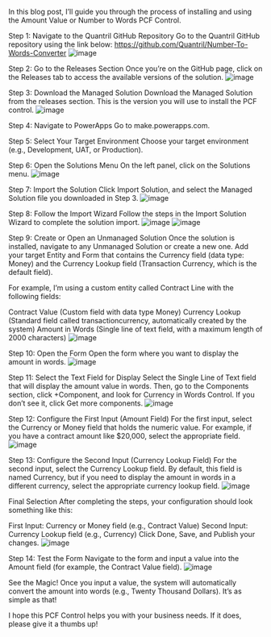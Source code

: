 In this blog post, I’ll guide you through the process of installing and using the Amount Value or Number to Words PCF Control.

Step 1: Navigate to the Quantril GitHub Repository
Go to the Quantril GitHub repository using the link below: https://github.com/Quantril/Number-To-Words-Converter
![image](https://github.com/user-attachments/assets/51e722cd-74ef-43e2-a5c2-52917d677c87)


Step 2: Go to the Releases Section
Once you’re on the GitHub page, click on the Releases tab to access the available versions of the solution.
![image](https://github.com/user-attachments/assets/ba6c4997-3046-4298-b33e-5e3b19672a06)


Step 3: Download the Managed Solution
Download the Managed Solution from the releases section. This is the version you will use to install the PCF control.
![image](https://github.com/user-attachments/assets/7e160db3-705d-49b3-91ab-84578351fec1)


Step 4: Navigate to PowerApps
Go to make.powerapps.com.

Step 5: Select Your Target Environment
Choose your target environment (e.g., Development, UAT, or Production).

Step 6: Open the Solutions Menu
On the left panel, click on the Solutions menu.
![image](https://github.com/user-attachments/assets/f34140f3-b3db-4470-9ff1-9fa01df76d99)


Step 7: Import the Solution
Click Import Solution, and select the Managed Solution file you downloaded in Step 3.
![image](https://github.com/user-attachments/assets/81fe5a50-5eba-49d4-9de9-635c9e019d42)


Step 8: Follow the Import Wizard
Follow the steps in the Import Solution Wizard to complete the solution import.
![image](https://github.com/user-attachments/assets/a8191ba8-7711-4f2a-9b78-2ad9171f1f9e)
![image](https://github.com/user-attachments/assets/5044f355-e455-4371-a57e-7f5d86f3a13c)



Step 9: Create or Open an Unmanaged Solution
Once the solution is installed, navigate to any Unmanaged Solution or create a new one. Add your target Entity and Form that contains the Currency field (data type: Money) and the Currency Lookup field (Transaction Currency, which is the default field).

For example, I’m using a custom entity called Contract Line with the following fields:

Contract Value (Custom field with data type Money)
Currency Lookup (Standard field called transactioncurrency, automatically created by the system)
Amount in Words (Single line of text field, with a maximum length of 2000 characters)
![image](https://github.com/user-attachments/assets/9c7a84d2-9ae1-4352-8257-44d3729c42d6)

Step 10: Open the Form
Open the form where you want to display the amount in words.
![image](https://github.com/user-attachments/assets/570ecb07-63c9-4391-8c5a-40a18f44b42a)


Step 11: Select the Text Field for Display
Select the Single Line of Text field that will display the amount value in words. Then, go to the Components section, click +Component, and look for Currency in Words Control. If you don’t see it, click Get more components.
![image](https://github.com/user-attachments/assets/d6d180de-cd19-4103-a34e-dac73df098ac)


Step 12: Configure the First Input (Amount Field)
For the first input, select the Currency or Money field that holds the numeric value. For example, if you have a contract amount like $20,000, select the appropriate field.
![image](https://github.com/user-attachments/assets/fcb67b7a-c02a-4a54-a34f-62dad8bbeb8a)


Step 13: Configure the Second Input (Currency Lookup Field)
For the second input, select the Currency Lookup field. By default, this field is named Currency, but if you need to display the amount in words in a different currency, select the appropriate currency lookup field.
![image](https://github.com/user-attachments/assets/382e4037-7eec-4a7d-813e-294401419dbd)


Final Selection
After completing the steps, your configuration should look something like this:

First Input: Currency or Money field (e.g., Contract Value)
Second Input: Currency Lookup field (e.g., Currency)
Click Done, Save, and Publish your changes.
![image](https://github.com/user-attachments/assets/99f9a0f3-7e5f-498d-adfe-49ed3dd4a174)


Step 14: Test the Form
Navigate to the form and input a value into the Amount field (for example, the Contract Value field).
![image](https://github.com/user-attachments/assets/d6012534-c865-4da6-9dca-42c65c98fd6b)


See the Magic!
Once you input a value, the system will automatically convert the amount into words (e.g., Twenty Thousand Dollars). It’s as simple as that!


I hope this PCF Control helps you with your business needs. If it does, please give it a thumbs up!
